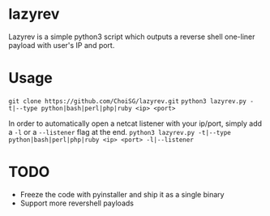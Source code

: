 # lazyrev
Lazyrev is a simple python3 script which outputs a reverse shell one-liner payload
with user's IP and port. 


# Usage
`git clone https://github.com/ChoiSG/lazyrev.git`
`python3 lazyrev.py -t|--type python|bash|perl|php|ruby <ip> <port>`

In order to automatically open a netcat listener with your ip/port, simply 
add a `-l` or a `--listener` flag at the end. 
`python3 lazyrev.py -t|--type python|bash|perl|php|ruby <ip> <port> -l|--listener`

# TODO 
* Freeze the code with pyinstaller and ship it as a single binary 
* Support more revershell payloads
